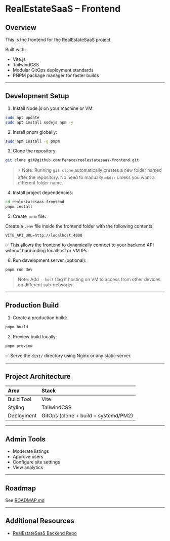 # RealEstateSaaS – Frontend

## Overview

This is the frontend for the RealEstateSaaS project.

Built with:
- Vite.js
- TailwindCSS
- Modular GitOps deployment standards
- PNPM package manager for faster builds

---
## Development Setup

1. Install Node.js on your machine or VM:

```bash
sudo apt update
sudo apt install nodejs npm -y
```

2. Install pnpm globally:

```bash
sudo npm install -g pnpm
```

3. Clone the repository:

```bash
git clone git@github.com:Penace/realestatesaas-frontend.git
```

> ⚡ Note:
> Running `git clone` automatically creates a new folder named after the repository.
> No need to manually `mkdir` unless you want a different folder name.

4. Install project dependencies:

```bash
cd realestatesaas-frontend
pnpm install
```

5. Create `.env` file:

Create a `.env` file inside the frontend folder with the following contents:

```dotenv
VITE_API_URL=http://localhost:4000
```

✅ This allows the frontend to dynamically connect to your backend API without hardcoding localhost or VM IPs.

6. Run development server (optional):

```bash
pnpm run dev
```

> Note: Add `--host` flag if hosting on VM to access from other devices on different sub-networks.

---
## Production Build

1. Create a production build:

```bash
pnpm build
```

2. Preview build locally:

```bash
pnpm preview
```

✅ Serve the `dist/` directory using Nginx or any static server.

---
## Project Architecture

| Area | Stack |
|:---|:---|
| Build Tool | Vite |
| Styling | TailwindCSS |
| Deployment | GitOps (clone + build + systemd/PM2) |

---
## Admin Tools

- Moderate listings
- Approve users
- Configure site settings
- View analytics
---
## Roadmap

See [ROADMAP.md](./ROADMAP.md)

---
## Additional Resources

- [RealEstateSaaS Backend Repo](https://github.com/Penace/realestatesaas-backend)